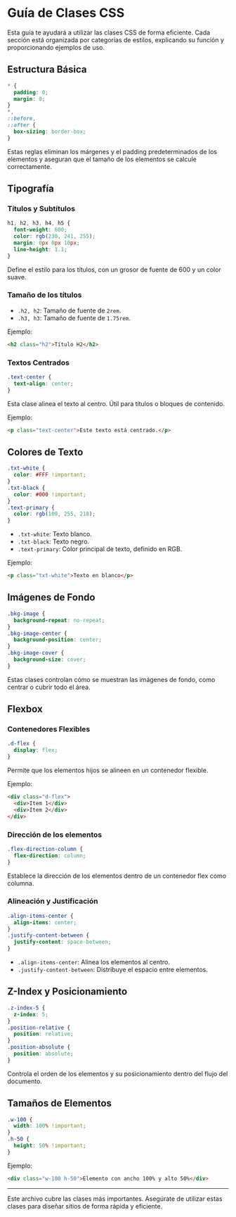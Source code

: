 
# Guía de Clases CSS

Esta guía te ayudará a utilizar las clases CSS de forma eficiente. Cada sección está organizada por categorías de estilos, explicando su función y proporcionando ejemplos de uso.

## Estructura Básica

```css
* {
  padding: 0;
  margin: 0;
}
*,
::before,
::after {
  box-sizing: border-box;
}
```
Estas reglas eliminan los márgenes y el padding predeterminados de los elementos y aseguran que el tamaño de los elementos se calcule correctamente.

## Tipografía

### Títulos y Subtítulos
```css
h1, h2, h3, h4, h5 {
  font-weight: 600;
  color: rgb(230, 241, 255);
  margin: 0px 0px 10px;
  line-height: 1.1;
}
```
Define el estilo para los títulos, con un grosor de fuente de 600 y un color suave.

### Tamaño de los títulos

- `.h2, h2`: Tamaño de fuente de `2rem`.
- `.h3, h3`: Tamaño de fuente de `1.75rem`.

Ejemplo:
```html
<h2 class="h2">Título H2</h2>
```

### Textos Centrados

```css
.text-center {
  text-align: center;
}
```
Esta clase alinea el texto al centro. Útil para títulos o bloques de contenido.

Ejemplo:
```html
<p class="text-center">Este texto está centrado.</p>
```

## Colores de Texto

```css
.txt-white {
  color: #FFF !important;
}
.txt-black {
  color: #000 !important;
}
.text-primary {
  color: rgb(100, 255, 218);
}
```

- `.txt-white`: Texto blanco.
- `.txt-black`: Texto negro.
- `.text-primary`: Color principal de texto, definido en RGB.

Ejemplo:
```html
<p class="txt-white">Texto en blanco</p>
```

## Imágenes de Fondo

```css
.bkg-image {
  background-repeat: no-repeat;
}
.bkg-image-center {
  background-position: center;
}
.bkg-image-cover {
  background-size: cover;
}
```

Estas clases controlan cómo se muestran las imágenes de fondo, como centrar o cubrir todo el área.

## Flexbox

### Contenedores Flexibles

```css
.d-flex {
  display: flex;
}
```
Permite que los elementos hijos se alineen en un contenedor flexible.

Ejemplo:
```html
<div class="d-flex">
  <div>Item 1</div>
  <div>Item 2</div>
</div>
```

### Dirección de los elementos

```css
.flex-direction-column {
  flex-direction: column;
}
```
Establece la dirección de los elementos dentro de un contenedor flex como columna.

### Alineación y Justificación

```css
.align-items-center {
  align-items: center;
}
.justify-content-between {
  justify-content: space-between;
}
```
- `.align-items-center`: Alinea los elementos al centro.
- `.justify-content-between`: Distribuye el espacio entre elementos.

## Z-Index y Posicionamiento

```css
.z-index-5 {
  z-index: 5;
}
.position-relative {
  position: relative;
}
.position-absolute {
  position: absolute;
}
```
Controla el orden de los elementos y su posicionamiento dentro del flujo del documento.

## Tamaños de Elementos

```css
.w-100 {
  width: 100% !important;
}
.h-50 {
  height: 50% !important;
}
```

Ejemplo:
```html
<div class="w-100 h-50">Elemento con ancho 100% y alto 50%</div>
```

---

Este archivo cubre las clases más importantes. Asegúrate de utilizar estas clases para diseñar sitios de forma rápida y eficiente.
